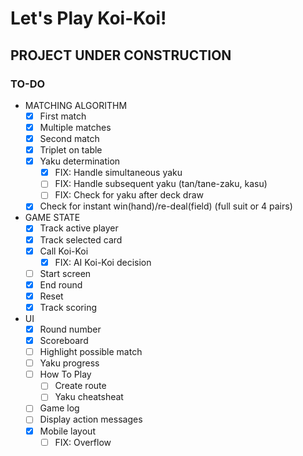 # Let's Play Koi-Koi!

## PROJECT UNDER CONSTRUCTION

### TO-DO
- MATCHING ALGORITHM
  - [x] First match
  - [x] Multiple matches
  - [x] Second match
  - [x] Triplet on table
  - [x] Yaku determination
    - [x] FIX: Handle simultaneous yaku
    - [ ] FIX: Handle subsequent yaku (tan/tane-zaku, kasu)
    - [ ] FIX: Check for yaku after deck draw
  - [x] Check for instant win(hand)/re-deal(field) (full suit or 4 pairs)

- GAME STATE
  - [x] Track active player
  - [x] Track selected card
  - [x] Call Koi-Koi
    - [x] FIX: AI Koi-Koi decision
  - [ ] Start screen
  - [x] End round
  - [x] Reset
  - [x] Track scoring

- UI
  - [x] Round number
  - [x] Scoreboard
  - [ ] Highlight possible match
  - [ ] Yaku progress
  - [ ] How To Play
    - [ ] Create route
    - [ ] Yaku cheatsheat
  - [ ] Game log
  - [ ] Display action messages
  - [x] Mobile layout
    - [ ] FIX: Overflow
